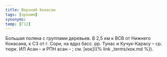```yaml
---
title: Верхний Кокасан
tags: [ороним]
synonyms:
temp: [Г12]
---
```


Большая поляна с группами деревьев. В 2,5 км к ВСВ от Нижнего Кокасана, к СЗ от
г. Сори, на вдрз басс. рр. Тунас и Кучук-Карасу – ср. тюрк. ИЛ Асан – и РПН асан
– ; см. [кок]({% link _terms/кок.md %}).
